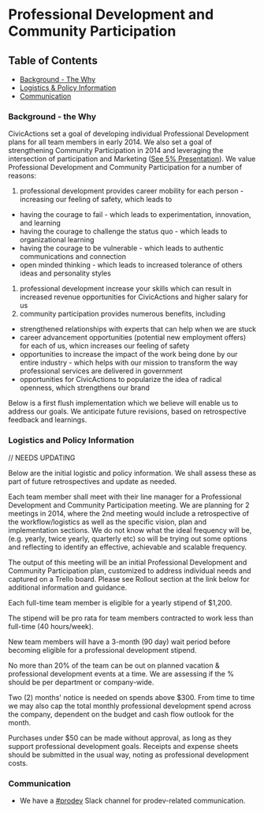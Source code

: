 # Professional Development and Community Participation

## <a name="toc"></a>Table of Contents

* [Background - The Why](#background-why)
* [Logistics & Policy Information](#logistics-policy)
* [Communication](#communication)

### <a name="background-why"></a>Background - the Why

CivicActions set a goal of developing individual Professional Development plans for all team members in early 2014. We also set a goal of strengthening Community Participation in 2014 and leveraging the intersection of participation and Marketing ([See 5% Presentation](https://docs.google.com/presentation/d/1GuEXsq8m80Sl9Jk2GE_b2oKsk38F11Vc5m7B8M8rGaA/edit#slide=id.g235778c_0_2)).
We value Professional Development and Community Participation for a number of reasons:

1. professional development provides career mobility for each person - increasing our feeling of safety, which leads to

* having the courage to fail - which leads to experimentation, innovation, and learning
* having the courage to challenge the status quo - which leads to organizational learning
* having the courage to be vulnerable - which leads to authentic communications and connection
* open minded thinking - which leads to increased tolerance of others ideas and personality styles

1. professional development increase your skills which can result in increased revenue opportunities for CivicActions and higher salary for us
2. community participation provides numerous benefits, including

* strengthened relationships with experts that can help when we are stuck
* career advancement opportunities (potential new employment offers) for each of us, whicn increases our feeling of safety
* opportunities to increase the impact of the work being done by our entire industry - which helps with our mission to transform the way professional services are delivered in government
* opportunities for CivicActions to popularize the idea of radical openness, which strengthens our brand

Below is a first flush implementation which we believe will enable us to address our goals. We anticipate future revisions, based on retrospective feedback and learnings.

### <a name="logistics-policy"></a>Logistics and Policy Information

// NEEDS UPDATING

Below are the initial logistic and policy information. We shall assess these as part of future retrospectives and update as needed.

Each team member shall meet with their line manager for a Professional Development and Community Participation meeting.
We are planning for 2 meetings in 2014, where the 2nd meeting would include a retrospective of the workflow/logistics as well as the specific vision, plan and implementation sections. We do not know what the ideal frequency will be, (e.g. yearly, twice yearly, quarterly etc) so will be trying out some options and reflecting to identify an effective, achievable and scalable frequency.

The output of this meeting will be an initial Professional Development and Community Participation plan, customized to address individual needs and captured on a Trello board. Please see Rollout section at the link below for additional information and guidance.

Each full-time team member is eligible for a yearly stipend of $1,200.

The stipend will be pro rata for team members contracted to work less than full-time (40 hours/week).

New team members will have a 3-month (90 day) wait period before becoming eligible for a professional development stipend.

No more than 20% of the team can be out on planned vacation & professional development events at a time. We are assessing if the % should be per department or company-wide.

Two (2) months' notice is needed on spends above $300. From time to time we may also cap the total monthly professional development spend across the company, dependent on the budget and cash flow outlook for the month.

Purchases under $50 can be made without approval, as long as they support professional development goals. Receipts and expense sheets should be submitted in the usual way, noting as professional development costs.

### <a name="communication"></a>Communication

* We have a [#prodev](https://civicactions.slack.com/messages/prodev) Slack channel for prodev-related communication.
